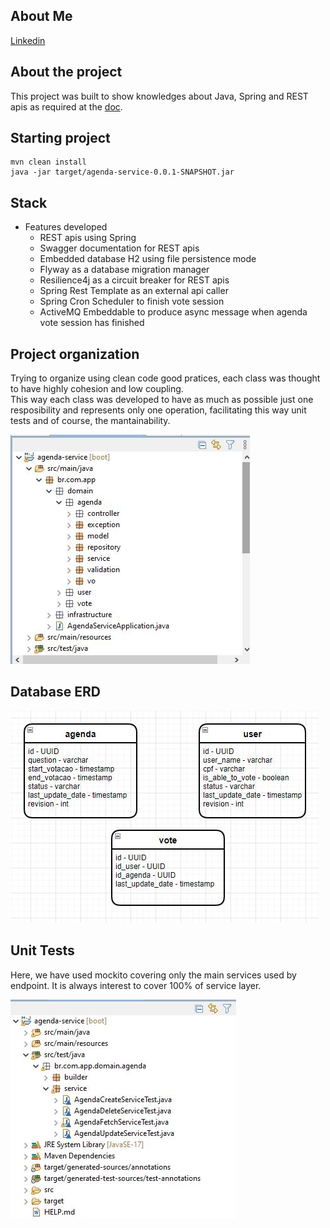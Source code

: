 ## About Me
[Linkedin](https://www.linkedin.com/in/carloshfmaciel/)

## About the project

This project was built to show knowledges about Java, Spring and REST apis as required at the [doc](docs/Desafio_Back.pdf).

## Starting project

```
mvn clean install
java -jar target/agenda-service-0.0.1-SNAPSHOT.jar
```

## Stack

- Features developed
  - REST apis using Spring
  - Swagger documentation for REST apis
  - Embedded database H2 using file persistence mode
  - Flyway as a database migration manager
  - Resilience4j as a circuit breaker for REST apis
  - Spring Rest Template as an external api caller
  - Spring Cron Scheduler to finish vote session
  - ActiveMQ Embeddable to produce async message when agenda vote session has finished

## Project organization

Trying to organize using clean code good pratices, each class was thought to have highly cohesion and low coupling.<br>
This way each class was developed to have as much as possible just one resposibility and represents only one operation, facilitating this way unit tests and of course, the mantainability. 

![](docs/screenshots/0001.jpg)

## Database ERD

![](docs/screenshots/0002.jpg)

## Unit Tests

Here, we have used mockito covering only the main services used by endpoint. It is always interest to cover 100% of service layer.

![](docs/screenshots/0003.jpg)
